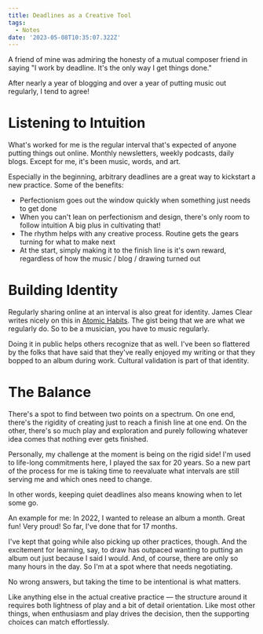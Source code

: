 ```yaml
---
title: Deadlines as a Creative Tool
tags:
  - Notes
date: '2023-05-08T10:35:07.322Z'
---
```


A friend of mine was admiring the honesty of a mutual composer friend in saying "I work by deadline. It's the only way I get things done."

After nearly a year of blogging and over a year of putting music out regularly, I tend to agree! 

# Listening to Intuition

What's worked for me is the regular interval that's expected of anyone putting things out online. Monthly newsletters, weekly podcasts, daily blogs. Except for me, it's been music, words, and art.

Especially in the beginning, arbitrary deadlines are a great way to kickstart a new practice. Some of the benefits:

- Perfectionism goes out the window quickly when something just needs to get done
- When you can't lean on perfectionism and design, there's only room to follow intuition A big plus in cultivating that!
- The rhythm helps with any creative process. Routine gets the gears turning for what to make next
- At the start, simply making it to the finish line is it's own reward, regardless of how the music / blog / drawing turned out

# Building Identity

Regularly sharing online at an interval is also great for identity. James Clear writes nicely on this in [Atomic Habits](https://www.goodreads.com/book/show/40121378-atomic-habits). The gist being that we are what we regularly do. So to be a musician, you have to music regularly. 

Doing it in public helps others recognize that as well. I've been so flattered by the folks that have said that they've really enjoyed my writing or that they bopped to an album during work. Cultural validation is part of that identity.

# The Balance

There's a spot to find between two points on a spectrum. On one end, there's the rigidity of creating just to reach a finish line at one end. On the other, there's so much play and exploration and purely following whatever idea comes that nothing ever gets finished. 

Personally, my challenge at the moment is being on the rigid side! I'm used to life-long commitments here, I played the sax for 20 years. So a new part of the process for me is taking time to reevaluate what intervals are still serving me and which ones need to change. 

In other words, keeping quiet deadlines also means knowing when to let some go.

An example for me: In 2022, I wanted to release an album a month. Great fun! Very proud! So far, I've done that for 17 months. 

I've kept that going while also picking up other practices, though. And the excitement for learning, say, to draw has outpaced wanting to putting an album out just because I said I would. And, of course, there are only so many hours in the day. So I'm at a spot where that needs negotiating.

No wrong answers, but taking the time to be intentional is what matters.

Like anything else in the actual creative practice — the structure around it requires both lightness of play and a bit of detail orientation. Like most other things, when enthusiasm and play drives the decision, then the supporting choices can match effortlessly. 
